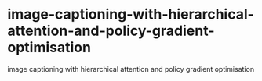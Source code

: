 # image-captioning-with-hierarchical-attention-and-policy-gradient-optimisation
image captioning with hierarchical attention and policy gradient optimisation
